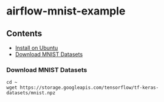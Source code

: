 # airflow-mnist-example

## Contents

* [Install on Ubuntu](airflow-mnist-example-Install-on-Ubuntu.md)
* [Download MNIST Datasets](#download-mnist-datasets)

### Download MNIST Datasets

```Shell
cd ~
wget https://storage.googleapis.com/tensorflow/tf-keras-datasets/mnist.npz
```